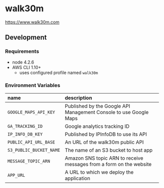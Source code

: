 # walk30m

https://www.walk30m.com

## Development

### Requirements

- node 4.2.6
- AWS CLI 1.10+
	- uses configured profile named `walk30m`

### Environment Variables

| name | description |
|:---|:---|
| `GOOGLE_MAPS_API_KEY` | Published by the Google API Management Console to use Google Maps |
| `GA_TRACKING_ID` | Google analytics tracking ID |
| `IP_INFO_DB_KEY` | Published by IPInfoDB to use its API |
| `PUBLIC_API_URL_BASE` | An URL of the walk30m public API |
| `S3_PUBLIC_BUCKET_NAME` | The name of an S3 bucket to host app |
| `MESSAGE_TOPIC_ARN` | Amazon SNS topic ARN to receive messages from a form on the website
| `APP_URL` | A URL to which we deploy the application |
